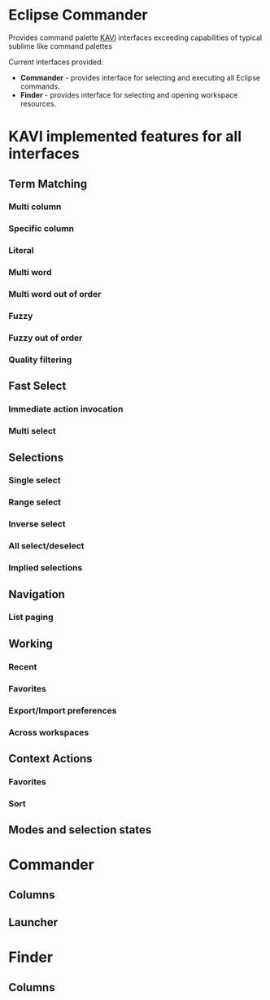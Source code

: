 # Eclipse Commander
Provides command palette [KAVI](https://github.com/dakaraphi/kavi) interfaces exceeding capabilities of typical sublime like command palettes

Current interfaces provided:
 * **Commander** - provides interface for selecting and executing all Eclipse commands.
 * **Finder** - provides interface for selecting and opening workspace resources.
 
# KAVI implemented features for all interfaces 
 
## Term Matching

### Multi column
### Specific column
### Literal 
### Multi word
### Multi word out of order
### Fuzzy 
### Fuzzy out of order
### Quality filtering

## Fast Select
### Immediate action invocation
### Multi select

## Selections
### Single select
### Range select
### Inverse select
### All select/deselect
### Implied selections

## Navigation
### List paging

## Working
### Recent
### Favorites
### Export/Import preferences
### Across workspaces

## Context Actions
### Favorites
### Sort

## Modes and selection states

# Commander
## Columns
## Launcher
# Finder
## Columns
##
